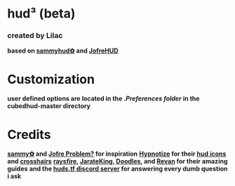# hud³ (beta)

### created by Lilac
**based on [sammyhud✿](https://huds.tf/site/s-sammyhud%E2%9C%BF "HUDS.TF") and [JofreHUD](https://huds.tf/site/s-JofreHUD "HUDS.TF")**

# Customization
**user defined options are located in the _.Preferences folder_ in the cubedhud-master directory**

# Credits
**[sammy✿](https://steamcommunity.com/id/sammybun/) and [Jofre Problem?](https://steamcommunity.com/id/jofreproblem/) for inspiration**
**[Hypnotize](https://steamcommunity.com/id/Hypnootize/) for their [hud icons](https://github.com/Hypnootize/TF2-HUD-Icons) and [crosshairs](https://github.com/Hypnootize/TF2-Hud-Crosshairs)**
**[raysfire](https://www.youtube.com/playlist?list=PL5eNrB8RrXXuV3P1nv6NnwF-tCL_KnJIs "TF2 HUD from Scratch Tutorials Playlist"), [JarateKing](https://github.com/JarateKing/TF2-Hud-Reference "TF2-Hud-Reference"), [Doodles](http://doodlesstuff.com/?p=tf2hud&page=preface "DoodlesStuff TF2 HUD Editing Guide"), and [Revan](https://github.com/cooolbros/tf2-res-file-list "TF2 Res File List") for their amazing guides**
**and the [huds.tf discord server](https://discord.com/invite/pc9ekye) for answering every dumb question i ask**
